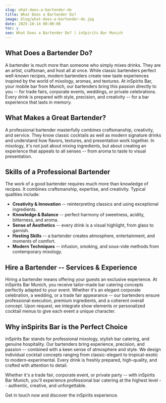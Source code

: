 ```yaml
---
slug: what-does-a-bartender-do
title: What Does a Bartender Do?
image: blog/what-does-a-bartender-do.jpg
date: 2025-10-14 00:00:00
toc: y
seo: What Does a Bartender Do? | inSpirits Bar Munich
---
```

## What Does a Bartender Do?

A bartender is much more than someone who simply mixes drinks. They are an artist, craftsman, and host all at once. While classic bartenders perfect well-known recipes, modern bartenders create new taste experiences inspired by the world of mixology, aromas, and textures. At inSpirits Bar, your mobile bar from Munich, our bartenders bring this passion directly to you -- for trade fairs, corporate events, weddings, or private celebrations. Every drink is prepared with style, precision, and creativity -- for a bar experience that lasts in memory.

## What Makes a Great Bartender?

A professional bartender masterfully combines craftsmanship, creativity, and service. They know classic cocktails as well as modern signature drinks and understand how flavors, textures, and presentation work together. In mixology, it's not just about mixing ingredients, but about creating an experience that appeals to all senses -- from aroma to taste to visual presentation.

## Skills of a Professional Bartender

The work of a good bartender requires much more than knowledge of recipes. It combines craftsmanship, expertise, and creativity. Typical qualities include:

- **Creativity & Innovation** -- reinterpreting classics and using exceptional ingredients.
- **Knowledge & Balance** -- perfect harmony of sweetness, acidity, bitterness, and aroma.
- **Sense of Aesthetics** -- every drink is a visual highlight, from glass to garnish.
- **Hosting Skills** -- a bartender creates atmosphere, entertainment, and moments of comfort.
- **Modern Techniques** -- infusion, smoking, and sous-vide methods from contemporary mixology.

## Hire a Bartender -- Services & Experience

Hiring a bartender means offering your guests an exclusive experience. At inSpirits Bar Munich, you receive tailor-made bar catering concepts perfectly adapted to your event. Whether it's an elegant corporate celebration, a wedding, or a trade fair appearance -- our bartenders ensure professional execution, premium ingredients, and a coherent overall concept. Upon request, we integrate show elements or personalized cocktail menus to give each event a unique character.

## Why inSpirits Bar is the Perfect Choice

inSpirits Bar stands for professional mixology, stylish bar catering, and genuine hospitality. Our bartenders bring experience, precision, and passion -- combined with a keen sense of atmosphere and style. We design individual cocktail concepts ranging from classic-elegant to tropical-exotic to modern-experimental. Every drink is freshly prepared, high-quality, and crafted with attention to detail.

Whether it's a trade fair, corporate event, or private party -- with inSpirits Bar Munich, you'll experience professional bar catering at the highest level -- authentic, creative, and unforgettable.

Get in touch now and discover the inSpirits experience.